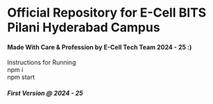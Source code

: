 <h1>Official Repository for E-Cell BITS Pilani Hyderabad Campus</h1>

<h4>Made With Care & Profession by E-Cell Tech Team 2024 - 25 :) </h4>
Instructions for Running<br>
npm i <br>
npm start <br>

<h5>First Version @ 2024 - 25</h5>
